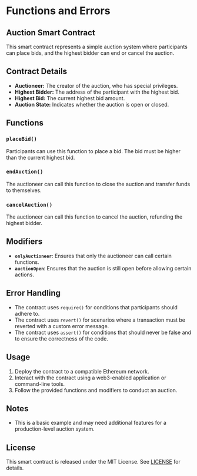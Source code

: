 # Functions and Errors

## Auction Smart Contract

This smart contract represents a simple auction system where participants can place bids, and the highest bidder can end or cancel the auction.

## Contract Details

- **Auctioneer:** The creator of the auction, who has special privileges.
- **Highest Bidder:** The address of the participant with the highest bid.
- **Highest Bid:** The current highest bid amount.
- **Auction State:** Indicates whether the auction is open or closed.

## Functions

### `placeBid()`

Participants can use this function to place a bid. The bid must be higher than the current highest bid.

### `endAuction()`

The auctioneer can call this function to close the auction and transfer funds to themselves.

### `cancelAuction()`

The auctioneer can call this function to cancel the auction, refunding the highest bidder.

## Modifiers

- **`onlyAuctioneer`**: Ensures that only the auctioneer can call certain functions.
- **`auctionOpen`**: Ensures that the auction is still open before allowing certain actions.

## Error Handling

- The contract uses `require()` for conditions that participants should adhere to.
- The contract uses `revert()` for scenarios where a transaction must be reverted with a custom error message.
- The contract uses `assert()` for conditions that should never be false and to ensure the correctness of the code.

## Usage

1. Deploy the contract to a compatible Ethereum network.
2. Interact with the contract using a web3-enabled application or command-line tools.
3. Follow the provided functions and modifiers to conduct an auction.

## Notes

- This is a basic example and may need additional features for a production-level auction system.

## License

This smart contract is released under the MIT License. See [LICENSE](LICENSE) for details.

